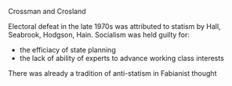 Crossman and Crosland

Electoral defeat in the late 1970s was attributed to statism by Hall, Seabrook, Hodgson, Hain. Socialism was held guilty for:
- the efficiacy of state planning
- the lack of ability of experts to advance working class interests

There was already a tradition of anti-statism in Fabianist thought